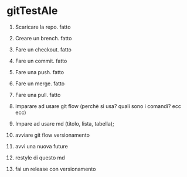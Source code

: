 # gitTestAle

1. Scaricare la repo. fatto
2. Creare un brench. fatto
3. Fare un checkout. fatto
4. Fare un commit. fatto
5. Fare una push. fatto
6. Fare un merge. fatto
7. Fare una pull. fatto

8. imparare ad usare git flow (perchè si usa? quali sono i comandi? ecc ecc)
9. Impare ad usare md (titolo, lista, tabella);

10. avviare git flow
    versionamento
11. avvi una nuova future
12. restyle di questo md
13. fai un release con versionamento
